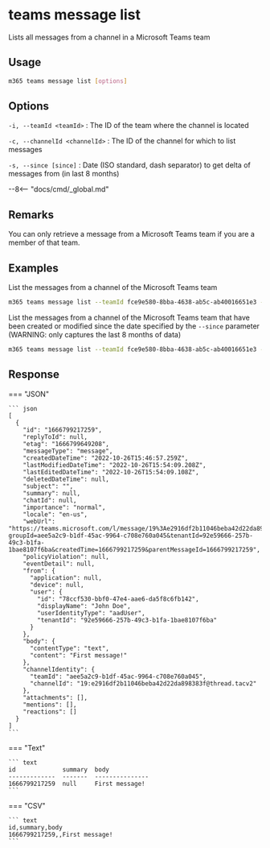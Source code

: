 # teams message list

Lists all messages from a channel in a Microsoft Teams team

## Usage

```sh
m365 teams message list [options]
```

## Options

`-i, --teamId <teamId>`
: The ID of the team where the channel is located

`-c, --channelId <channelId>`
: The ID of the channel for which to list messages

`-s, --since [since]`
: Date (ISO standard, dash separator) to get delta of messages from (in last 8 months)

--8<-- "docs/cmd/_global.md"

## Remarks

You can only retrieve a message from a Microsoft Teams team if you are a member of that team.

## Examples

List the messages from a channel of the Microsoft Teams team

```sh
m365 teams message list --teamId fce9e580-8bba-4638-ab5c-ab40016651e3 --channelId 19:eb30973b42a847a2a1df92d91e37c76a@thread.skype
```

List the messages from a channel of the Microsoft Teams team that have been created or modified since the date specified by the `--since` parameter (WARNING: only captures the last 8 months of data)

```sh
m365 teams message list --teamId fce9e580-8bba-4638-ab5c-ab40016651e3 --channelId 19:eb30973b42a847a2a1df92d91e37c76a@thread.skype --since 2019-12-31T14:00:00Z
```

## Response

=== "JSON"

    ``` json
    [
      {
        "id": "1666799217259",
        "replyToId": null,
        "etag": "1666799649208",
        "messageType": "message",
        "createdDateTime": "2022-10-26T15:46:57.259Z",
        "lastModifiedDateTime": "2022-10-26T15:54:09.208Z",
        "lastEditedDateTime": "2022-10-26T15:54:09.108Z",
        "deletedDateTime": null,
        "subject": "",
        "summary": null,
        "chatId": null,
        "importance": "normal",
        "locale": "en-us",
        "webUrl": "https://teams.microsoft.com/l/message/19%3Ae2916df2b11046beba42d22da898383f%40thread.tacv2/1666799217259?groupId=aee5a2c9-b1df-45ac-9964-c708e760a045&tenantId=92e59666-257b-49c3-b1fa-1bae8107f6ba&createdTime=1666799217259&parentMessageId=1666799217259",
        "policyViolation": null,
        "eventDetail": null,
        "from": {
          "application": null,
          "device": null,
          "user": {
            "id": "78ccf530-bbf0-47e4-aae6-da5f8c6fb142",
            "displayName": "John Doe",
            "userIdentityType": "aadUser",
            "tenantId": "92e59666-257b-49c3-b1fa-1bae8107f6ba"
          }
        },
        "body": {
          "contentType": "text",
          "content": "First message!"
        },
        "channelIdentity": {
          "teamId": "aee5a2c9-b1df-45ac-9964-c708e760a045",
          "channelId": "19:e2916df2b11046beba42d22da898383f@thread.tacv2"
        },
        "attachments": [],
        "mentions": [],
        "reactions": []
      }
    ]    
    ```

=== "Text"

    ``` text
    id             summary  body
    -------------  -------  ---------------
    1666799217259  null     First message!
    ```

=== "CSV"

    ``` text
    id,summary,body
    1666799217259,,First message!
    ```
